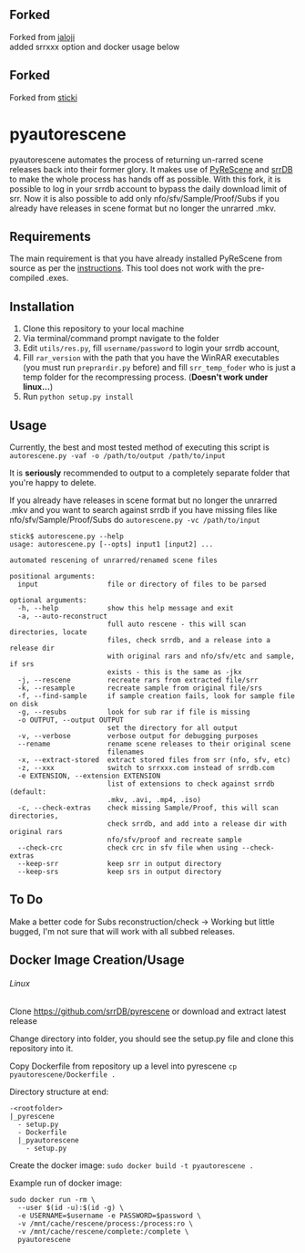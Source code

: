 Forked
------
Forked from [jaloji](https://github.com/jaloji/pyautorescene)  
added srrxxx option and docker usage below

Forked
------
Forked from [sticki](https://bitbucket.org/sticki/pyautorescene)  

pyautorescene
=============
pyautorescene automates the process of returning un-rarred scene releases back into their former glory.  It makes use of [PyReScene](https://github.com/srrDB/pyrescene) and [srrDB](http://srrdb.com) to make the whole process has hands off as possible. 
With this fork, it is possible to log in your srrdb account to bypass the daily download limit of srr.
Now it is also possible to add only nfo/sfv/Sample/Proof/Subs if you already have releases in scene format but no longer the unrarred .mkv.

Requirements
------------
The main requirement is that you have already installed PyReScene from source as per the [instructions](https://web.archive.org/web/20190118053832/https://bitbucket.org/Gfy/pyrescene/src/).  This tool does not work with the pre-compiled .exes.

Installation
------------
1. Clone this repository to your local machine
2. Via terminal/command prompt navigate to the folder
3. Edit `utils/res.py`, fill `username/password` to login your srrdb account, 
4. Fill `rar_version` with the path that you have the WinRAR executables (you must run `preprardir.py` before) and fill `srr_temp_foder` who is just a temp folder for the recompressing process. (**Doesn't work under linux...**)
5. Run `python setup.py install`

Usage
-----
Currently, the best and most tested method of executing this script is `autorescene.py -vaf -o /path/to/output /path/to/input`

It is **seriously** recommended to output to a completely separate folder that you're happy to delete.


If you already have releases in scene format but no longer the unrarred .mkv and you want to search against srrdb if you have missing files like nfo/sfv/Sample/Proof/Subs do `autorescene.py -vc /path/to/input`

```
stick$ autorescene.py --help
usage: autorescene.py [--opts] input1 [input2] ...

automated rescening of unrarred/renamed scene files

positional arguments:
  input                 file or directory of files to be parsed

optional arguments:
  -h, --help            show this help message and exit
  -a, --auto-reconstruct
                        full auto rescene - this will scan directories, locate
                        files, check srrdb, and a release into a release dir
                        with original rars and nfo/sfv/etc and sample, if srs
                        exists - this is the same as -jkx
  -j, --rescene         recreate rars from extracted file/srr
  -k, --resample        recreate sample from original file/srs
  -f, --find-sample     if sample creation fails, look for sample file on disk
  -g, --resubs          look for sub rar if file is missing
  -o OUTPUT, --output OUTPUT
                        set the directory for all output
  -v, --verbose         verbose output for debugging purposes
  --rename              rename scene releases to their original scene
                        filenames
  -x, --extract-stored  extract stored files from srr (nfo, sfv, etc)
  -z, --xxx             switch to srrxxx.com instead of srrdb.com
  -e EXTENSION, --extension EXTENSION
                        list of extensions to check against srrdb (default:
                        .mkv, .avi, .mp4, .iso)
  -c, --check-extras    check missing Sample/Proof, this will scan directories, 
                        check srrdb, and add into a release dir with original rars 
                        nfo/sfv/proof and recreate sample
  --check-crc           check crc in sfv file when using --check-extras
  --keep-srr            keep srr in output directory
  --keep-srs            keep srs in output directory
```

To Do
-----
Make a better code for Subs reconstruction/check -> Working but little bugged, I'm not sure that will work with all subbed releases.

Docker Image Creation/Usage
-----
###### Linux
Clone https://github.com/srrDB/pyrescene or download and extract latest release

Change directory into folder, you should see the setup.py file and clone this repository into it.

Copy Dockerfile from repository up a level into pyrescene ```cp pyautorescene/Dockerfile .```

Directory structure at end:
```
-<rootfolder>
|_pyrescene
  - setup.py
  - Dockerfile
  |_pyautorescene
    - setup.py
```
Create the docker image: ```sudo docker build -t pyautorescene .```

Example run of docker image: 
```
sudo docker run -rm \
  --user $(id -u):$(id -g) \
  -e USERNAME=$username -e PASSWORD=$password \
  -v /mnt/cache/rescene/process:/process:ro \
  -v /mnt/cache/rescene/complete:/complete \
  pyautorescene
```
